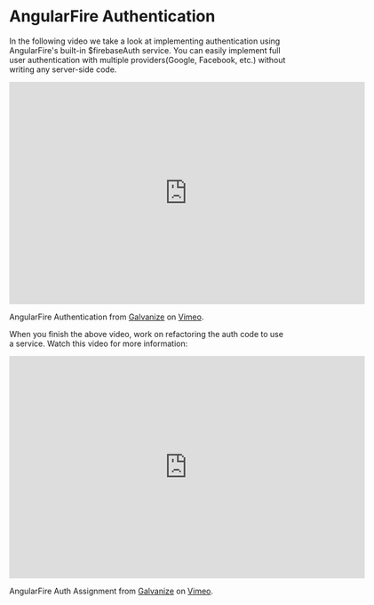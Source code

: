 # AngularFire Authentication

In the following video we take a look at implementing authentication using AngularFire's built-in $firebaseAuth service.  You can easily implement full user authentication with multiple providers(Google, Facebook, etc.) without writing any server-side code.

<iframe src="https://player.vimeo.com/video/137331993" width="640" height="400" frameborder="0" webkitallowfullscreen mozallowfullscreen allowfullscreen></iframe>
<p>AngularFire Authentication from <a href="https://vimeo.com/galvanizehq">Galvanize</a> on <a href="https://vimeo.com">Vimeo</a>.</p>

When you finish the above video, work on refactoring the auth code to use a service.  Watch this video for more information:

<iframe src="https://player.vimeo.com/video/137332194" width="640" height="400" frameborder="0" webkitallowfullscreen mozallowfullscreen allowfullscreen></iframe>
<p>AngularFire Auth Assignment from <a href="https://vimeo.com/galvanizehq">Galvanize</a> on <a href="https://vimeo.com">Vimeo</a>.</p>

